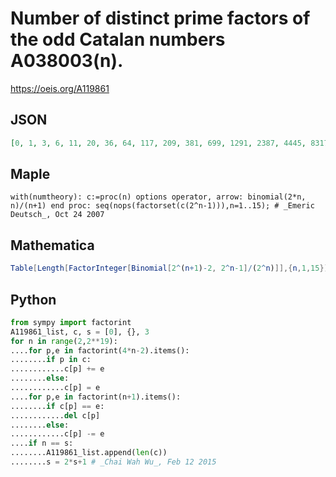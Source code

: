 # Number of distinct prime factors of the odd Catalan numbers A038003\(n\)\.
https://oeis.org/A119861
## JSON
```JSON
[0, 1, 3, 6, 11, 20, 36, 64, 117, 209, 381, 699, 1291, 2387, 4445, 8317, 15645, 29494, 55855, 106021, 201778, 384941, 735909, 1409683, 2705277, 5200202]
```
## Maple
```Maple
with(numtheory): c:=proc(n) options operator, arrow: binomial(2*n, n)/(n+1) end proc: seq(nops(factorset(c(2^n-1))),n=1..15); # _Emeric Deutsch_, Oct 24 2007
```
## Mathematica
```Mathematica
Table[Length[FactorInteger[Binomial[2^(n+1)-2, 2^n-1]/(2^n)]],{n,1,15}]
```
## Python
```Python
from sympy import factorint
A119861_list, c, s = [0], {}, 3
for n in range(2,2**19):
....for p,e in factorint(4*n-2).items():
........if p in c:
............c[p] += e
........else:
............c[p] = e
....for p,e in factorint(n+1).items():
........if c[p] == e:
............del c[p]
........else:
............c[p] -= e
....if n == s:
........A119861_list.append(len(c))
........s = 2*s+1 # _Chai Wah Wu_, Feb 12 2015
```
